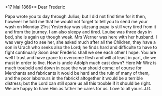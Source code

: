  <17 Mai 1866>*
Dear Frederic

Papa wrote you to day through Julius; but I did not find time for it then, however he told me that he would not forget to tell you to send me your wash on Monday 21rst Yesterday was sitzsung papa is still very tired from it and from the journey. I am also sleepy and tired. Louise was three days in bed, she is again up though weak. Mrs Werner was here with her husband. I was very glad to see her, she asked much after all the Children, they have a son in Urach who seeks also the Lord; he finds hard and difficulte to have to fight continually Soon dear Frederic shall we see each other I hope. You are well I trust and have grace to overcome flesh and will at least in part, die we must in order to live. How is uncle Adolph much cast down? Here Mr Wirz is much troubeld and down in case the war should come; of course for Merchants and fabricants it would be hard and the ruin of many of them, and the poor laborours in the fabrick! altogether it would be a terrible distress; but the Lord can still spare us all this trouble if it should be right. We are happy to have Him as father he cares for us. Love to all
 yours J.G.

